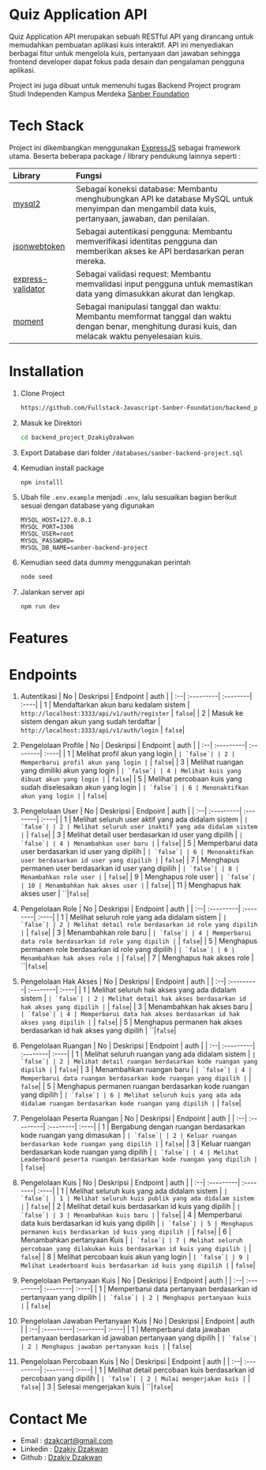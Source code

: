 # Quiz Application API

Quiz Application API merupakan sebuah RESTful API yang dirancang untuk memudahkan pembuatan aplikasi kuis interaktif. API ini menyediakan berbagai fitur untuk mengelola kuis, pertanyaan dan jawaban sehingga frontend developer dapat fokus pada desain dan pengalaman pengguna aplikasi.

Project ini juga dibuat untuk memenuhi tugas Backend Project program Studi Independen Kampus Merdeka [Sanber Foundation](https://sanberfoundation.org/)

# Tech Stack

Project ini dikembangkan menggunakan [ExpressJS](https://expressjs.com/) sebagai framework utama. Beserta beberapa package / library pendukung lainnya seperti :

| Library                                                                     | Fungsi                                                                                                                                                |
| :-------------------------------------------------------------------------- | :---------------------------------------------------------------------------------------------------------------------------------------------------- |
| [mysql2](https://sidorares.github.io/node-mysql2/docs)                      | Sebagai koneksi database: Membantu menghubungkan API ke database MySQL untuk menyimpan dan mengambil data kuis, pertanyaan, jawaban, dan penilaian.   |
| [jsonwebtoken](https://jwt.io/)                                             | Sebagai autentikasi pengguna: Membantu memverifikasi identitas pengguna dan memberikan akses ke API berdasarkan peran mereka.                         |
| [express-validator](https://github.com/express-validator/express-validator) | Sebagai validasi request: Membantu memvalidasi input pengguna untuk memastikan data yang dimasukkan akurat dan lengkap.                               |
| [moment](https://momentjs.com/)                                             | Sebagai manipulasi tanggal dan waktu: Membantu memformat tanggal dan waktu dengan benar, menghitung durasi kuis, dan melacak waktu penyelesaian kuis. |

# Installation

1. Clone Project
   ```bash
   https://github.com/Fullstack-Javascript-Sanber-Foundation/backend_project_DzakiyDzakwan.git
   ```
2. Masuk ke Direktori

   ```bash
   cd backend_project_DzakiyDzakwan
   ```

3. Export Database dari folder `/databases/sanber-backend-project.sql`

4. Kemudian install package

   ```bash
   npm installl
   ```

5. Ubah file `.env.example` menjadi `.env`, lalu sesuaikan bagian berikut sesuai dengan database yang digunakan
   ```
   MYSQL_HOST=127.0.0.1
   MYSQL_PORT=3306
   MYSQL_USER=root
   MYSQL_PASSWORD=
   MYSQL_DB_NAME=sanber-backend-project
   ```
6. Kemudian seed data dummy menggunakan perintah

   ```bash
   node seed
   ```

7. Jalankan server api
   ```bash
   npm run dev
   ```

# Features

# Endpoints

1. Autentikasi
   | No | Deskripsi | Endpoint | auth |
   | :--| :---------| :--------| :----|
   | 1 | Mendaftarkan akun baru kedalam sistem | `http://localhost:3333/api/v1/auth/register` | `false`|
   | 2 | Masuk ke sistem dengan akun yang sudah terdaftar | `http://localhost:3333/api/v1/auth/login` | `false`|

2. Pengelolaan Profile
   | No | Deskripsi | Endpoint | auth |
   | :--| :---------| :--------| :----|
   | 1 | Melihat profil akun yang login | `` | `false`|
   | 2 | Memperbarui profil akun yang login | `` | `false`|
   | 3 | Melihat ruangan yang dimiliki akun yang login | `` | `false`|
   | 4 | Melihat kuis yang dibuat akun yang login | `` | `false`|
   | 5 | Melihat percobaan kuis yang sudah diselesaikan akun yang login | `` | `false`|
   | 6 | Menonaktifkan akun yang login | `` | `false`|

3. Pengelolaan User
   | No | Deskripsi | Endpoint | auth |
   | :--| :---------| :--------| :----|
   | 1 | Melihat seluruh user aktif yang ada didalam sistem | `` | `false`|
   | 2 | Melihat seluruh user inaktif yang ada didalam sistem | `` | `false`|
   | 3 | Melihat detail user berdasarkan id user yang dipilih | `` | `false`|
   | 4 | Menambahkan user baru | `` | `false`|
   | 5 | Memperbarui data user berdasarkan id user yang dipilih | `` | `false`|
   | 6 | Menonaktifkan user berdasarkan id user yang dipilih | `` | `false`|
   | 7 | Menghapus permanen user berdasarkan id user yang dipilih | `` | `false`|
   | 8 | Menambahkan role user | `` | `false`|
   | 9 | Menghapus role user | `` | `false`|
   | 10 | Menambahkan hak akses user | `` | `false`|
   | 11 | Menghapus hak akses user | ``|`false`|

4. Pengelolaan Role
   | No | Deskripsi | Endpoint | auth |
   | :--| :---------| :--------| :----|
   | 1 | Melihat seluruh role yang ada didalam sistem | `` | `false`|
   | 2 | Melihat detail role berdasarkan id role yang dipilih | `` | `false`|
   | 3 | Menambahkan role baru | `` | `false`|
   | 4 | Memperbarui data role berdasarkan id role yang dipilih | `` | `false`|
   | 5 | Menghapus permanen role berdasarkan id role yang dipilih | `` | `false`|
   | 6 | Menambahkan hak akses role | `` | `false`|
   | 7 | Menghapus hak akses role | ``|`false`|

5. Pengelolaan Hak Akses
   | No | Deskripsi | Endpoint | auth |
   | :--| :---------| :--------| :----|
   | 1 | Melihat seluruh hak akses yang ada didalam sistem | `` | `false`|
   | 2 | Melihat detail hak akses berdasarkan id hak akses yang dipilih | `` | `false`|
   | 3 | Menambahkan hak akses baru | `` | `false`|
   | 4 | Memperbarui data hak akses berdasarkan id hak akses yang dipilih | `` | `false`|
   | 5 | Menghapus permanen hak akses berdasarkan id hak akses yang dipilih | ``|`false`|

6. Pengelolaan Ruangan
   | No | Deskripsi | Endpoint | auth |
   | :--| :---------| :--------| :----|
   | 1 | Melihat seluruh ruangan yang ada didalam sistem | `` | `false`|
   | 2 | Melihat detail ruangan berdasarkan kode ruangan yang dipilih | `` | `false`|
   | 3 | Menambahkan ruangan baru | `` | `false`|
   | 4 | Memperbarui data ruangan berdasarkan kode ruangan yang dipilih | `` | `false`|
   | 5 | Menghapus permanen ruangan berdasarkan kode ruangan yang dipilih | `` | `false`|
   | 6 | Melihat seluruh kuis yang ada ada didalam ruangan berdasarkan kode ruangan yang dipilih | `` | `false`|

7. Pengelolaan Peserta Ruangan
   | No | Deskripsi | Endpoint | auth |
   | :--| :---------| :--------| :----|
   | 1 | Bergabung dengan ruangan berdasarkan kode ruangan yang dimasukan | `` | `false`|
   | 2 | Keluar ruangan berdasarkan kode ruangan yang dipilih | `` | `false`|
   | 3 | Keluar ruangan berdasarkan kode ruangan yang dipilih | `` | `false`|
   | 4 | Melihat Leaderboard peserta ruangan berdasarkan kode ruangan yang dipilih | `` | `false`|

8. Pengelolaan Kuis
   | No | Deskripsi | Endpoint | auth |
   | :--| :---------| :--------| :----|
   | 1 | Melihat seluruh kuis yang ada didalam sistem | `` | `false`|
   | 1 | Melihat seluruh kuis publik yang ada didalam sistem | `` | `false`|
   | 2 | Melihat detail kuis berdasarkan id kuis yang dipilih | `` | `false`|
   | 3 | Menambahkan kuis baru | `` | `false`|
   | 4 | Memperbarui data kuis berdasarkan id kuis yang dipilih | `` | `false`|
   | 5 | Menghapus permanen kuis berdasarkan id kuis yang dipilih | `` | `false`|
   | 6 | Menambahkan pertanyaan Kuis | `` | `false`|
   | 7 | Melihat seluruh percobaan yang dilakukan kuis berdasarkan id kuis yang dipilih | `` | `false`|
   | 8 | Melihat percobaan kuis akun yang login | `` | `false`|
   | 9 | Melihat Leaderboard kuis berdasarkan id kuis yang dipilih | `` | `false`|

9. Pengelolaan Pertanyaan Kuis
   | No | Deskripsi | Endpoint | auth |
   | :--| :---------| :--------| :----|
   | 1 | Memperbarui data pertanyaan berdasarkan id pertanyaan yang dipilih | `` | `false`|
   | 2 | Menghapus pertanyaan kuis | `` | `false`|

10. Pengelolaan Jawaban Pertanyaan Kuis
   | No | Deskripsi | Endpoint | auth |
   | :--| :---------| :--------| :----|
   | 1 | Memperbarui data jawaban pertanyaan berdasarkan id jawaban pertanyaan yang dipilih | `` | `false`|
   | 2 | Menghapus jawaban pertanyaan kuis | `` | `false`|

11. Pengelolaan Percobaan Kuis
   | No | Deskripsi | Endpoint | auth |
   | :--| :---------| :--------| :----|
   | 1 | Melihat detail percobaan kuis berdasarkan id percobaan yang dipilih | `` | `false`|
   | 2 | Mulai mengerjakan kuis | `` | `false`|
   | 3 | Selesai mengerjakan kuis | ``|`false`|

# Contact Me

- Email : [dzakcart@gmail.com](dzakcart@gmail.com)
- Linkedin : [Dzakiy Dzakwan](https://www.linkedin.com/in/dzakiydzakwan/)
- Github : [Dzakiy Dzakwan](https://github.com/DzakiyDzakwan)
